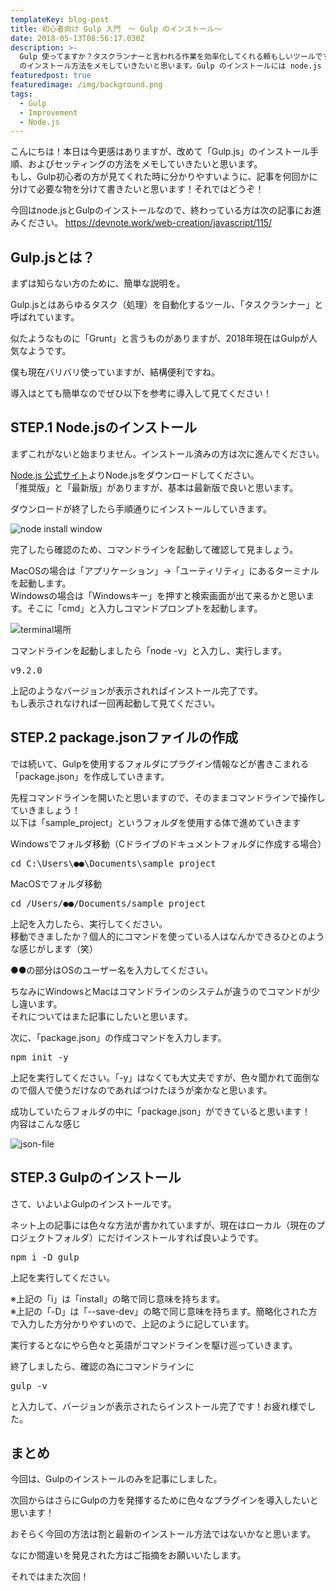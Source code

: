 ```yaml
---
templateKey: blog-post
title: 初心者向け Gulp 入門　〜 Gulp のインストール〜
date: 2018-05-13T08:56:17.030Z
description: >-
  Gulp 使ってますか？タスクランナーと言われる作業を効率化してくれる頼もしいツールです。今回はこの Gulp
  のインストール方法をメモしていきたいと思います。Gulp のインストールには node.js が必要なのでまずはこちらからインストールしていきましょう！
featuredpost: true
featuredimage: /img/background.png
tags:
  - Gulp
  - Improvement
  - Node.js
---
```

こんにちは！本日は今更感はありますが、改めて「Gulp.js」のインストール手順、およびセッティングの方法をメモしていきたいと思います。  
もし、Gulp初心者の方が見てくれた時に分かりやすいように、記事を何回かに分けて必要な物を分けて書きたいと思います！それではどうぞ！

今回はnode.jsとGulpのインストールなので、終わっている方は次の記事にお進みください。
       https://devnote.work/web-creation/javascript/115/


## Gulp.jsとは？

まずは知らない方のために、簡単な説明を。

Gulp.jsとはあらゆるタスク（処理）を自動化するツール、「タスクランナー」と呼ばれています。

似たようなものに「Grunt」と言うものがありますが、2018年現在はGulpが人気なようです。

僕も現在バリバリ使っていますが、結構便利ですね。

導入はとても簡単なのでぜひ以下を参考に導入して見てください！

## STEP.1 Node.jsのインストール

まずこれがないと始まりません。インストール済みの方は次に進んでください。

[Node.js 公式サイト](https://nodejs.org/ja/)よりNode.jsをダウンロードしてください。  
「推奨版」と「最新版」がありますが、基本は最新版で良いと思います。

ダウンロードが終了したら手順通りにインストールしていきます。

![node install window](https://devnote.work/wp-content/uploads/2018/05/img-node.png)

完了したら確認のため、コマンドラインを起動して確認して見ましょう。

MacOSの場合は「アプリケーション」→「ユーティリティ」にあるターミナルを起動します。  
Windowsの場合は「Windowsキー」を押すと検索画面が出て来るかと思います。そこに「cmd」と入力しコマンドプロンプトを起動します。

![terminal場所](https://devnote.work/wp-content/uploads/2018/05/tarminal_position.png)

コマンドラインを起動しましたら「node -v」と入力し、実行します。

<pre>
v9.2.0
</pre>

上記のようなバージョンが表示されればインストール完了です。  
もし表示されなければ一回再起動して見てください。

## STEP.2 package.jsonファイルの作成

では続いて、Gulpを使用するフォルダにプラグイン情報などが書きこまれる「package.json」を作成していきます。

先程コマンドラインを開いたと思いますので、そのままコマンドラインで操作していきましょう！  
以下は「sample_project」というフォルダを使用する体で進めていきます

Windowsでフォルダ移動（Cドライブのドキュメントフォルダに作成する場合）

<pre>
cd C:\Users\●●\Documents\sample_project
</pre>

MacOSでフォルダ移動

<pre>
cd /Users/●●/Documents/sample_project
</pre>

上記を入力したら、実行してください。   
移動できましたか？個人的にコマンドを使っている人はなんかできるひとのような感じがします（笑）

●●の部分はOSのユーザー名を入力してください。

ちなみにWindowsとMacはコマンドラインのシステムが違うのでコマンドが少し違います。  
それについてはまた記事にしたいと思います。

次に、「package.json」の作成コマンドを入力します。

<pre>
npm init -y
</pre>

上記を実行してください。「-y」はなくても大丈夫ですが、色々聞かれて面倒なので個人で使うだけなのであればつけたほうが楽かなと思います。

成功していたらフォルダの中に「package.json」ができていると思います！  
内容はこんな感じ

![json-file](https://devnote.work/wp-content/uploads/2018/05/img-package.png)

## STEP.3 Gulpのインストール

さて、いよいよGulpのインストールです。

ネット上の記事には色々な方法が書かれていますが、現在はローカル（現在のプロジェクトフォルダ）にだけインストールすれば良いようです。

<pre>
npm i -D gulp
</pre>

上記を実行してください。

※上記の「i」は「install」の略で同じ意味を持ちます。  
※上記の「-D」は「--save-dev」の略で同じ意味を持ちます。簡略化された方で入力した方分かりやすいので、上記のように記しています。

実行するとなにやら色々と英語がコマンドラインを駆け巡っていきます。

終了しましたら、確認の為にコマンドラインに

<pre>
gulp -v
</pre>

と入力して、バージョンが表示されたらインストール完了です！お疲れ様でした。

## まとめ

今回は、Gulpのインストールのみを記事にしました。

次回からはさらにGulpの力を発揮するために色々なプラグインを導入したいと思います！

おそらく今回の方法は割と最新のインストール方法ではないかなと思います。

なにか間違いを発見された方はご指摘をお願いいたします。

それではまた次回！
